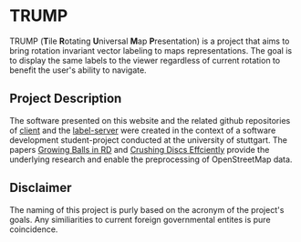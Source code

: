 # TRUMP

TRUMP (**T**ile **R**otating **U**niversal **M**ap **P**resentation) is a project that aims to bring rotation invariant vector labeling to maps representations. The goal is to display the same labels to the viewer regardless of current rotation to benefit the user's ability to navigate.

## Project Description
The software presented on this website and the related github repositories of [client](https://github.com/trump-fmi/ol-labels) and the [label-server](https://github.com/trump-fmi/osm_label_server) were created in the context of a  software development student-project conducted at the university of stuttgart. The papers [Growing Balls in RD](http://epubs.siam.org/doi/abs/10.1137/1.9781611974768.20) and [Crushing Discs Effciently](https://link.springer.com/chapter/10.1007/978-3-319-44543-4_4) provide the underlying research and enable the preprocessing of OpenStreetMap data.

## Disclaimer
The naming of this project is purly based on the acronym of the project's goals. Any similiarities to current foreign governmental entites is pure coincidence. 
